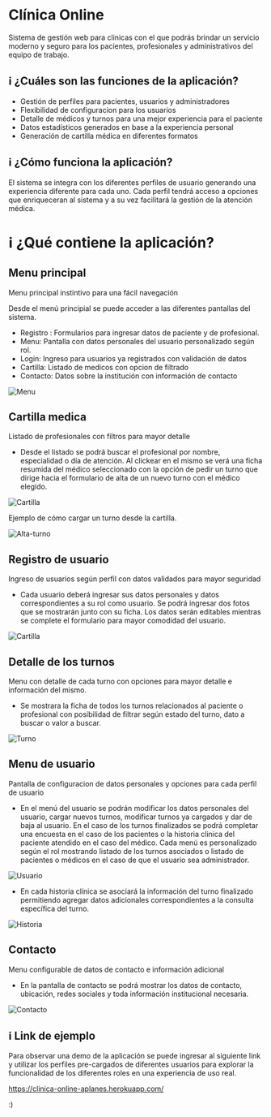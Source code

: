 # Clínica Online

Sistema de gestión web para clinicas con el que podrás brindar un servicio moderno y seguro para los pacientes, profesionales y administrativos del equipo de trabajo. 


## :information_source: ¿Cuáles son las funciones de la aplicación?
- Gestión de perfiles para pacientes, usuarios y administradores
- Flexibilidad de configuracion para los usuarios
- Detalle de médicos y turnos para una mejor experiencia para el paciente
- Datos estadísticos generados en base a la experiencia personal
- Generación de cartilla médica en diferentes formatos


## :information_source: ¿Cómo funciona la aplicación?

El sistema se integra con los diferentes perfiles de usuario generando una experiencia diferente para cada uno.
Cada perfil tendrá acceso a opciones que enriqueceran al sistema y a su vez facilitará la gestión de la atención médica.

# :information_source: ¿Qué contiene la aplicación?

## Menu principal

Menu principal instintivo para una fácil navegación

Desde el menú principial se puede acceder a las diferentes pantallas del sistema.
- Registro : Formularios para ingresar datos de paciente y de profesional.
- Menu: Pantalla con datos personales del usuario personalizado según rol.
- Login: Ingreso para usuarios ya registrados con validación de datos
- Cartilla: Listado de medicos con opcion de filtrado
- Contacto: Datos sobre la institución con información de contacto

![Menu](https://firebasestorage.googleapis.com/v0/b/tp-clinica-online---labiv.appspot.com/o/private%2FimgTP2.png?alt=media&token=c260c6bb-ca9e-4eea-91e8-88e5e0a200a0 "Menu de la aplicacion")

## Cartilla medica

Listado de profesionales con filtros para mayor detalle

- Desde el listado se podrá buscar el profesional por nombre, especialidad o día de atención. Al clickear en el mismo se verá una ficha resumida del médico seleccionado con la opción de pedir un turno que dirige hacia el formulario de alta de un nuevo turno con el médico elegido.

![Cartilla](https://firebasestorage.googleapis.com/v0/b/tp-clinica-online---labiv.appspot.com/o/private%2FimgTP3.png?alt=media&token=1a1bd50f-7cce-41b8-8aab-fbff667e12d5 "Cartilla medica")

Ejemplo de cómo cargar un turno desde la cartilla.

![Alta-turno](https://firebasestorage.googleapis.com/v0/b/tp-clinica-online---labiv.appspot.com/o/private%2Fezgif.com-gif-maker.gif?alt=media&token=4bc35bd7-0329-446a-a548-d85332fdc188 "Alta-turno")


## Registro de usuario

Ingreso de usuarios según perfil con datos validados para mayor seguridad

- Cada usuario deberá ingresar sus datos personales y datos correspondientes a su rol como usuario. Se podrá ingresar dos fotos que se mostrarán junto con su ficha. Los datos serán editables mientras se complete el formulario para mayor comodidad del usuario.

![Cartilla](https://firebasestorage.googleapis.com/v0/b/tp-clinica-online---labiv.appspot.com/o/private%2FimgTP4.png?alt=media&token=76e42994-6af4-4fd9-bd99-7d818f7a06df "Registro")

## Detalle de los turnos

Menu con detalle de cada turno con opciones para mayor detalle e información del mismo.

- Se mostrara la ficha de todos los turnos relacionados al paciente o profesional con posibilidad de filtrar según estado del turno, dato a buscar o valor a buscar.

![Turno](https://firebasestorage.googleapis.com/v0/b/tp-clinica-online---labiv.appspot.com/o/private%2FimgTP1.png?alt=media&token=cd1043a9-153f-4b7b-b578-d00bcaac4a18 "Turno")

## Menu de usuario

Pantalla de configuracion de datos personales y opciones para cada perfil de usuario

- En el menú del usuario se podrán modificar los datos personales del usuario, cargar nuevos turnos, modificar turnos ya cargados y dar de baja al usuario. En el caso de los turnos finalizados se podrá completar una encuesta en el caso de los pacientes o la historia clinica del paciente atendido en el caso del médico. Cada menú es personalizado según el rol mostrando listado de los turnos asociados o listado de pacientes o médicos en el caso de que el usuario sea administrador.

![Usuario](https://firebasestorage.googleapis.com/v0/b/tp-clinica-online---labiv.appspot.com/o/private%2FimgTP6.png?alt=media&token=7e9bd2cf-d7b6-47bc-868e-f3a70c613b4c "Usuario")

- En cada historia clínica se asociará la información del turno finalizado permitiendo agregar datos adicionales correspondientes a la consulta específica del turno.

![Historia](https://firebasestorage.googleapis.com/v0/b/tp-clinica-online---labiv.appspot.com/o/private%2FCaptura%20de%20pantalla%20de%202020-06-11%2019-00-38.png?alt=media&token=62856200-4a3c-46e7-9d23-ad20d7519856 "Historia")


## Contacto

Menu configurable de datos de contacto e información adicional

- En la pantalla de contacto se podrá mostrar los datos de contacto, ubicación, redes sociales y toda información institucional necesaria.

![Contacto](https://firebasestorage.googleapis.com/v0/b/tp-clinica-online---labiv.appspot.com/o/private%2FimgTP5.png?alt=media&token=120dd88c-bcbd-4b0d-ae7e-9b0fbd164600 "Contacto")

## :information_source: Link de ejemplo

Para observar una demo de la aplicación se puede ingresar al siguiente link y utilizar los perfiles pre-cargados de diferentes usuarios para explorar la funcionalidad de los diferentes roles en una experiencia de uso real.

https://clinica-online-aplanes.herokuapp.com/

:)

